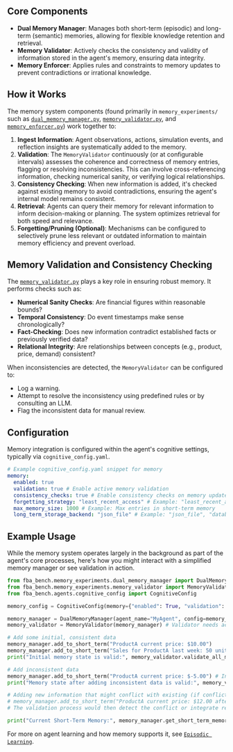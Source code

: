 
## Core Components

-   **Dual Memory Manager**: Manages both short-term (episodic) and long-term (semantic) memories, allowing for flexible knowledge retention and retrieval.
-   **Memory Validator**: Actively checks the consistency and validity of information stored in the agent's memory, ensuring data integrity.
-   **Memory Enforcer**: Applies rules and constraints to memory updates to prevent contradictions or irrational knowledge.

## How it Works

The memory system components (found primarily in `memory_experiments/` such as [`dual_memory_manager.py`](memory_experiments/dual_memory_manager.py), [`memory_validator.py`](memory_experiments/memory_validator.py), and [`memory_enforcer.py`](memory_experiments/memory_enforcer.py)) work together to:

1.  **Ingest Information**: Agent observations, actions, simulation events, and reflection insights are systematically added to the memory.
2.  **Validation**: The `MemoryValidator` continuously (or at configurable intervals) assesses the coherence and correctness of memory entries, flagging or resolving inconsistencies. This can involve cross-referencing information, checking numerical sanity, or verifying logical relationships.
3.  **Consistency Checking**: When new information is added, it's checked against existing memory to avoid contradictions, ensuring the agent's internal model remains consistent.
4.  **Retrieval**: Agents can query their memory for relevant information to inform decision-making or planning. The system optimizes retrieval for both speed and relevance.
5.  **Forgetting/Pruning (Optional)**: Mechanisms can be configured to selectively prune less relevant or outdated information to maintain memory efficiency and prevent overload.

## Memory Validation and Consistency Checking

The [`memory_validator.py`](memory_experiments/memory_validator.py) plays a key role in ensuring robust memory. It performs checks such as:
- **Numerical Sanity Checks**: Are financial figures within reasonable bounds?
- **Temporal Consistency**: Do event timestamps make sense chronologically?
- **Fact-Checking**: Does new information contradict established facts or previously verified data?
- **Relational Integrity**: Are relationships between concepts (e.g., product, price, demand) consistent?

When inconsistencies are detected, the `MemoryValidator` can be configured to:
-   Log a warning.
-   Attempt to resolve the inconsistency using predefined rules or by consulting an LLM.
-   Flag the inconsistent data for manual review.

## Configuration

Memory integration is configured within the agent's cognitive settings, typically via `cognitive_config.yaml`.

```yaml
# Example cognitive_config.yaml snippet for memory
memory:
  enabled: true
  validation: true # Enable active memory validation
  consistency_checks: true # Enable consistency checks on memory updates
  forgetting_strategy: "least_recent_access" # Example: "least_recent_access", "fixed_size_window"
  max_memory_size: 1000 # Example: Max entries in short-term memory
  long_term_storage_backend: "json_file" # Example: "json_file", "database"
```

## Example Usage

While the memory system operates largely in the background as part of the agent's core processes, here's how you might interact with a simplified memory manager or see validation in action.

```python
from fba_bench.memory_experiments.dual_memory_manager import DualMemoryManager
from fba_bench.memory_experiments.memory_validator import MemoryValidator
from fba_bench.agents.cognitive_config import CognitiveConfig

memory_config = CognitiveConfig(memory={"enabled": True, "validation": True, "consistency_checks": True}).memory_config

memory_manager = DualMemoryManager(agent_name="MyAgent", config=memory_config)
memory_validator = MemoryValidator(memory_manager) # Validator needs access to the manager's data

# Add some initial, consistent data
memory_manager.add_to_short_term("ProductA current price: $10.00")
memory_manager.add_to_short_term("Sales for ProductA last week: 50 units")
print("Initial memory state is valid:", memory_validator.validate_all_memory())

# Add inconsistent data
memory_manager.add_to_short_term("ProductA current price: $-5.00") # Invalid price
print("Memory state after adding inconsistent data is valid:", memory_validator.validate_all_memory())

# Adding new information that might conflict with existing (if conflict resolution logic implemented)
# memory_manager.add_to_short_term("ProductA current price: $12.00 after discount")
# The validation process would then detect the conflict or integrate responsibly.

print("Current Short-Term Memory:", memory_manager.get_short_term_memory())
```

For more on agent learning and how memory supports it, see [`Episodic Learning`](../learning-system/episodic-learning.md).